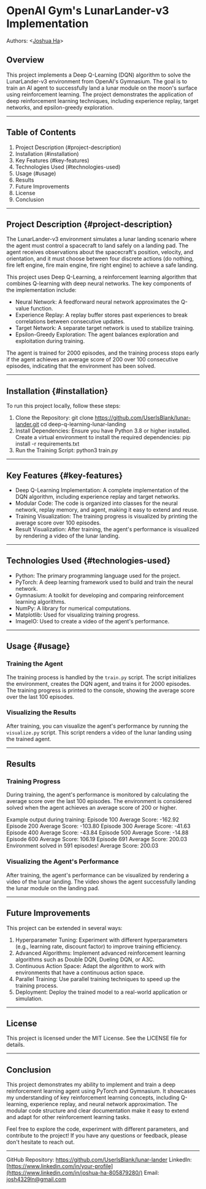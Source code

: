 #  OpenAI Gym's LunarLander-v3 Implementation
Authors: \<[Joshua Ha](https://github.com/UserIsBlank)\>

## Overview

This project implements a Deep Q-Learning (DQN) algorithm to solve the LunarLander-v3 environment from OpenAI's Gymnasium. The goal is to train an AI agent to successfully land a lunar module on the moon's surface using reinforcement learning. The project demonstrates the application of deep reinforcement learning techniques, including experience replay, target networks, and epsilon-greedy exploration.

---

## Table of Contents

1. Project Description (#project-description)
2. Installation (#installation)
3. Key Features (#key-features)
4. Technologies Used (#technologies-used)
5. Usage (#usage)
6. Results
7. Future Improvements
8. License
9. Conclusion

---

## Project Description {#project-description}

The LunarLander-v3 environment simulates a lunar landing scenario where the agent must control a spacecraft to land safely on a landing pad. The agent receives observations about the spacecraft's position, velocity, and orientation, and it must choose between four discrete actions (do nothing, fire left engine, fire main engine, fire right engine) to achieve a safe landing.

This project uses Deep Q-Learning, a reinforcement learning algorithm that combines Q-learning with deep neural networks. The key components of the implementation include:

- Neural Network: A feedforward neural network approximates the Q-value function.
- Experience Replay: A replay buffer stores past experiences to break correlations between consecutive updates.
- Target Network: A separate target network is used to stabilize training.
- Epsilon-Greedy Exploration: The agent balances exploration and exploitation during training.

The agent is trained for 2000 episodes, and the training process stops early if the agent achieves an average score of 200 over 100 consecutive episodes, indicating that the environment has been solved.

---

## Installation {#installation}

To run this project locally, follow these steps:

1. Clone the Repository:
  git clone https://github.com/UserIsBlank/lunar-lander.git
  cd deep-q-learning-lunar-landing
2. Install Dependencies:
Ensure you have Python 3.8 or higher installed. Create a virtual environment to install the required dependencies:
  pip install -r requirements.txt
3. Run the Training Script:
  python3 train.py

---

## Key Features {#key-features}

- Deep Q-Learning Implementation: A complete implementation of the DQN algorithm, including experience replay and target networks.
- Modular Code: The code is organized into classes for the neural network, replay memory, and agent, making it easy to extend and reuse.
- Training Visualization: The training progress is visualized by printing the average score over 100 episodes.
- Result Visualization: After training, the agent's performance is visualized by rendering a video of the lunar landing.

---

## Technologies Used {#technologies-used}

- Python: The primary programming language used for the project.
- PyTorch: A deep learning framework used to build and train the neural network.
- Gymnasium: A toolkit for developing and comparing reinforcement learning algorithms.
- NumPy: A library for numerical computations.
- Matplotlib: Used for visualizing training progress.
- ImageIO: Used to create a video of the agent's performance.

---

## Usage {#usage}

### Training the Agent

The training process is handled by the `train.py` script. The script initializes the environment, creates the DQN agent, and trains it for 2000 episodes. The training progress is printed to the console, showing the average score over the last 100 episodes.

### Visualizing the Results

After training, you can visualize the agent's performance by running the `visualize.py` script. This script renders a video of the lunar landing using the trained agent.

---

## Results

### Training Progress

During training, the agent's performance is monitored by calculating the average score over the last 100 episodes. The environment is considered solved when the agent achieves an average score of 200 or higher.

Example output during training:
Episode 100	Average Score: -162.92
Episode 200	Average Score: -103.80
Episode 300	Average Score: -41.63
Episode 400	Average Score: -43.84
Episode 500	Average Score: -14.88
Episode 600	Average Score: 106.19
Episode 691	Average Score: 200.03
Environment solved in 591 episodes!	Average Score: 200.03


### Visualizing the Agent's Performance

After training, the agent's performance can be visualized by rendering a video of the lunar landing. The video shows the agent successfully landing the lunar module on the landing pad.

---

## Future Improvements

This project can be extended in several ways:

1. Hyperparameter Tuning: Experiment with different hyperparameters (e.g., learning rate, discount factor) to improve training efficiency.
2. Advanced Algorithms: Implement advanced reinforcement learning algorithms such as Double DQN, Dueling DQN, or A3C.
3. Continuous Action Space: Adapt the algorithm to work with environments that have a continuous action space.
4. Parallel Training: Use parallel training techniques to speed up the training process.
5. Deployment: Deploy the trained model to a real-world application or simulation.

---

## License

This project is licensed under the MIT License. See the LICENSE file for details.

---

## Conclusion

This project demonstrates my ability to implement and train a deep reinforcement learning agent using PyTorch and Gymnasium. It showcases my understanding of key reinforcement learning concepts, including Q-learning, experience replay, and neural network approximation. The modular code structure and clear documentation make it easy to extend and adapt for other reinforcement learning tasks.

Feel free to explore the code, experiment with different parameters, and contribute to the project! If you have any questions or feedback, please don't hesitate to reach out.

---

GitHub Repository: https://github.com/UserIsBlank/lunar-lander
LinkedIn: [https://www.linkedin.com/in/your-profile](https://www.linkedin.com/in/joshua-ha-805879280/)
Email: josh4329ln@gmail.com

